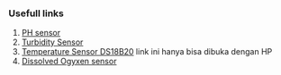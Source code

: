 ### Usefull links
1. [PH sensor](https://cimpleo.com/blog/simple-arduino-ph-meter/)
2. [Turbidity Sensor](https://wiki.dfrobot.com/Turbidity_sensor_SKU__SEN0189)
3. [Temperature Sensor DS18B20](https://wiki.dfrobot.com/Waterproof_DS18B20_Digital_Temperature_Sensor__SKU_DFR0198) link ini hanya bisa dibuka dengan HP
4. [Dissolved Ogyxen sensor](https://wiki.dfrobot.com/Gravity__Analog_Dissolved_Oxygen_Sensor_SKU_SEN0237)